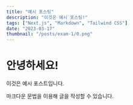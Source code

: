 ```yaml
---
title: "예시 포스팅"
description: "이것은 예시 포스팅!"
tags: ["Next.js", "Markdown", "Tailwind CSS"]
date: "2023-03-17"
thumbnail: "/posts/exam-1/0.png"
---
```


# 안녕하세요!

이것은 예시 포스트입니다.

마크다운 문법을 이용해 글을 작성할 수 있습니다.